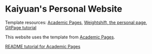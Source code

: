 # Kaiyuan's Personal Website

Template resources: [Academic Pages](https://github.com/academicpages/academicpages.github.io), [Weightshift, the personal page](https://github.com/kylewang1999/kylewang1999.github.io.git), [GitPage tutorial](https://pages.github.com/#project-site)

This website uses the template from [Academic Pages](https://github.com/academicpages/academicpages.github.io).

[README tutorial for Academic Pages](./README_academicpages.md)